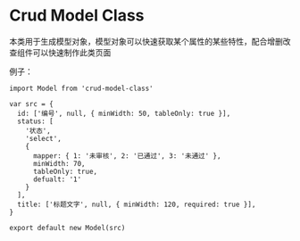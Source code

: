 # Crud Model Class
本类用于生成模型对象，模型对象可以快速获取某个属性的某些特性，配合增删改查组件可以快速制作此类页面

例子：

    import Model from 'crud-model-class'

    var src = {
      id: ['编号', null, { minWidth: 50, tableOnly: true }],
      status: [
        '状态',
        'select',
        {
          mapper: { 1: '未审核', 2: '已通过', 3: '未通过' },
          minWidth: 70,
          tableOnly: true,
          defualt: '1'
        }
      ],
      title: ['标题文字', null, { minWidth: 120, required: true }],
    }

    export default new Model(src)
